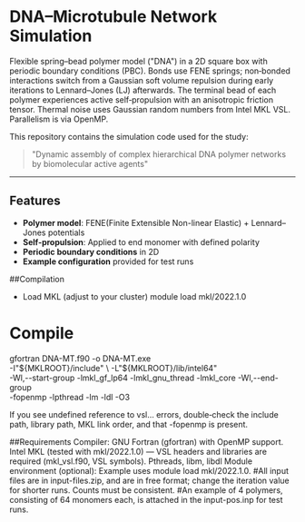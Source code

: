# DNA–Microtubule Network Simulation

Flexible spring–bead polymer model ("DNA") in a 2D square box with periodic boundary conditions (PBC). Bonds use FENE springs; non‑bonded interactions switch from a Gaussian soft volume repulsion during early iterations to Lennard–Jones (LJ) afterwards. The terminal bead of each polymer experiences active self‑propulsion with an anisotropic friction tensor. Thermal noise uses Gaussian random numbers from Intel MKL VSL. Parallelism is via OpenMP.

This repository contains the simulation code used for the study:
> "Dynamic assembly of complex hierarchical DNA polymer networks by biomolecular active agents"

----
## Features
- **Polymer model**: FENE(Finite Extensible Non-linear Elastic) + Lennard–Jones potentials
- **Self-propulsion**: Applied to end monomer with defined polarity
- **Periodic boundary conditions** in 2D
- **Example configuration** provided for test runs

##Compilation
-  Load MKL (adjust to your cluster)
module load mkl/2022.1.0

# Compile
gfortran DNA-MT.f90 -o DNA-MT.exe \
  -I"${MKLROOT}/include" \
  -L"${MKLROOT}/lib/intel64" \
  -Wl,--start-group -lmkl_gf_lp64 -lmkl_gnu_thread -lmkl_core -Wl,--end-group \
  -fopenmp -lpthread -lm -ldl -O3

If you see undefined reference to vsl... errors, double‑check the include path, library path, MKL link order, and that -fopenmp is present.

##Requirements
Compiler: GNU Fortran (gfortran) with OpenMP support.
Intel MKL (tested with mkl/2022.1.0) — VSL headers and libraries are required (mkl_vsl.f90, VSL symbols).
Pthreads, libm, libdl
Module environment (optional): Example uses module load mkl/2022.1.0.
#All input files are in input-files.zip, and are in free format; change the iteration value for shorter runs. Counts must be consistent.
#An example of 4 polymers, consisting of 64 monomers each, is attached in the input-pos.inp for test runs.
